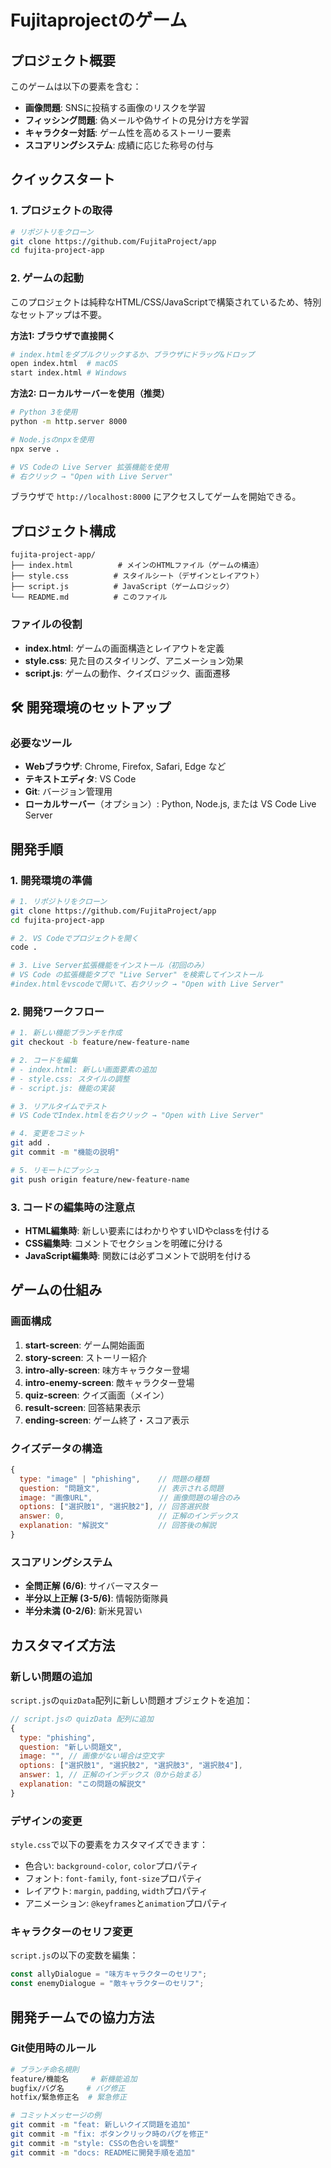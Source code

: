 # Fujitaprojectのゲーム



##  プロジェクト概要

このゲームは以下の要素を含む：
- **画像問題**: SNSに投稿する画像のリスクを学習
- **フィッシング問題**: 偽メールや偽サイトの見分け方を学習
- **キャラクター対話**: ゲーム性を高めるストーリー要素
- **スコアリングシステム**: 成績に応じた称号の付与

##  クイックスタート

### 1. プロジェクトの取得
```bash
# リポジトリをクローン
git clone https://github.com/FujitaProject/app
cd fujita-project-app
```

### 2. ゲームの起動
このプロジェクトは純粋なHTML/CSS/JavaScriptで構築されているため、特別なセットアップは不要。

**方法1: ブラウザで直接開く**
```bash
# index.htmlをダブルクリックするか、ブラウザにドラッグ&ドロップ
open index.html  # macOS
start index.html # Windows
```

**方法2: ローカルサーバーを使用（推奨）**
```bash
# Python 3を使用
python -m http.server 8000

# Node.jsのnpxを使用
npx serve .

# VS Codeの Live Server 拡張機能を使用
# 右クリック → "Open with Live Server"
```

ブラウザで `http://localhost:8000` にアクセスしてゲームを開始できる。

##  プロジェクト構成

```
fujita-project-app/
├── index.html          # メインのHTMLファイル（ゲームの構造）
├── style.css          # スタイルシート（デザインとレイアウト）
├── script.js          # JavaScript（ゲームロジック）
└── README.md          # このファイル
```

### ファイルの役割
- **index.html**: ゲームの画面構造とレイアウトを定義
- **style.css**: 見た目のスタイリング、アニメーション効果
- **script.js**: ゲームの動作、クイズロジック、画面遷移

## 🛠️ 開発環境のセットアップ

### 必要なツール
- **Webブラウザ**: Chrome, Firefox, Safari, Edge など
- **テキストエディタ**: VS Code
- **Git**: バージョン管理用
- **ローカルサーバー**（オプション）: Python, Node.js, または VS Code Live Server



##  開発手順

### 1. 開発環境の準備
```bash
# 1. リポジトリをクローン
git clone https://github.com/FujitaProject/app
cd fujita-project-app

# 2. VS Codeでプロジェクトを開く
code .

# 3. Live Server拡張機能をインストール（初回のみ）
# VS Code の拡張機能タブで "Live Server" を検索してインストール
#index.htmlをvscodeで開いて、右クリック → "Open with Live Server"
```

### 2. 開発ワークフロー
```bash
# 1. 新しい機能ブランチを作成
git checkout -b feature/new-feature-name

# 2. コードを編集
# - index.html: 新しい画面要素の追加
# - style.css: スタイルの調整
# - script.js: 機能の実装

# 3. リアルタイムでテスト
# VS CodeでIndex.htmlを右クリック → "Open with Live Server"

# 4. 変更をコミット
git add .
git commit -m "機能の説明"

# 5. リモートにプッシュ
git push origin feature/new-feature-name
```

### 3. コードの編集時の注意点
- **HTML編集時**: 新しい要素にはわかりやすいIDやclassを付ける
- **CSS編集時**: コメントでセクションを明確に分ける
- **JavaScript編集時**: 関数には必ずコメントで説明を付ける

##  ゲームの仕組み

### 画面構成
1. **start-screen**: ゲーム開始画面
2. **story-screen**: ストーリー紹介
3. **intro-ally-screen**: 味方キャラクター登場
4. **intro-enemy-screen**: 敵キャラクター登場
5. **quiz-screen**: クイズ画面（メイン）
6. **result-screen**: 回答結果表示
7. **ending-screen**: ゲーム終了・スコア表示

### クイズデータの構造
```javascript
{
  type: "image" | "phishing",    // 問題の種類
  question: "問題文",             // 表示される問題
  image: "画像URL",               // 画像問題の場合のみ
  options: ["選択肢1", "選択肢2"], // 回答選択肢
  answer: 0,                     // 正解のインデックス
  explanation: "解説文"           // 回答後の解説
}
```

### スコアリングシステム
- **全問正解 (6/6)**: サイバーマスター
- **半分以上正解 (3-5/6)**: 情報防衛隊員  
- **半分未満 (0-2/6)**: 新米見習い

##  カスタマイズ方法

### 新しい問題の追加
`script.js`の`quizData`配列に新しい問題オブジェクトを追加：

```javascript
// script.jsの quizData 配列に追加
{
  type: "phishing",
  question: "新しい問題文",
  image: "", // 画像がない場合は空文字
  options: ["選択肢1", "選択肢2", "選択肢3", "選択肢4"],
  answer: 1, // 正解のインデックス（0から始まる）
  explanation: "この問題の解説文"
}
```

### デザインの変更
`style.css`で以下の要素をカスタマイズできます：
- 色合い: `background-color`, `color`プロパティ
- フォント: `font-family`, `font-size`プロパティ  
- レイアウト: `margin`, `padding`, `width`プロパティ
- アニメーション: `@keyframes`と`animation`プロパティ

### キャラクターのセリフ変更
`script.js`の以下の変数を編集：
```javascript
const allyDialogue = "味方キャラクターのセリフ";
const enemyDialogue = "敵キャラクターのセリフ";
```


##  開発チームでの協力方法

### Git使用時のルール
```bash
# ブランチ命名規則
feature/機能名     # 新機能追加
bugfix/バグ名     # バグ修正
hotfix/緊急修正名  # 緊急修正

# コミットメッセージの例
git commit -m "feat: 新しいクイズ問題を追加"
git commit -m "fix: ボタンクリック時のバグを修正"
git commit -m "style: CSSの色合いを調整"
git commit -m "docs: READMEに開発手順を追加"
```


